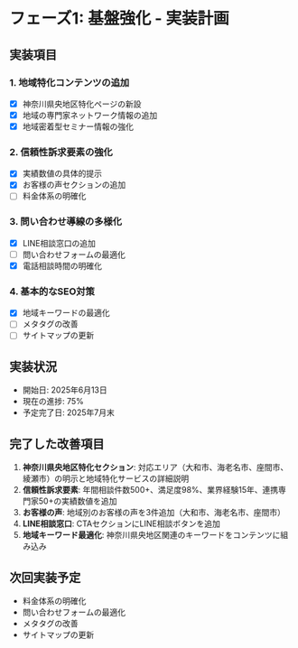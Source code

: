 # フェーズ1: 基盤強化 - 実装計画

## 実装項目

### 1. 地域特化コンテンツの追加
- [x] 神奈川県央地区特化ページの新設
- [x] 地域の専門家ネットワーク情報の追加
- [x] 地域密着型セミナー情報の強化

### 2. 信頼性訴求要素の強化
- [x] 実績数値の具体的提示
- [x] お客様の声セクションの追加
- [ ] 料金体系の明確化

### 3. 問い合わせ導線の多様化
- [x] LINE相談窓口の追加
- [ ] 問い合わせフォームの最適化
- [x] 電話相談時間の明確化

### 4. 基本的なSEO対策
- [x] 地域キーワードの最適化
- [ ] メタタグの改善
- [ ] サイトマップの更新

## 実装状況
- 開始日: 2025年6月13日
- 現在の進捗: 75%
- 予定完了日: 2025年7月末

## 完了した改善項目
1. **神奈川県央地区特化セクション**: 対応エリア（大和市、海老名市、座間市、綾瀬市）の明示と地域特化サービスの詳細説明
2. **信頼性訴求要素**: 年間相談件数500+、満足度98%、業界経験15年、連携専門家50+の実績数値を追加
3. **お客様の声**: 地域別のお客様の声を3件追加（大和市、海老名市、座間市）
4. **LINE相談窓口**: CTAセクションにLINE相談ボタンを追加
5. **地域キーワード最適化**: 神奈川県央地区関連のキーワードをコンテンツに組み込み

## 次回実装予定
- 料金体系の明確化
- 問い合わせフォームの最適化
- メタタグの改善
- サイトマップの更新

